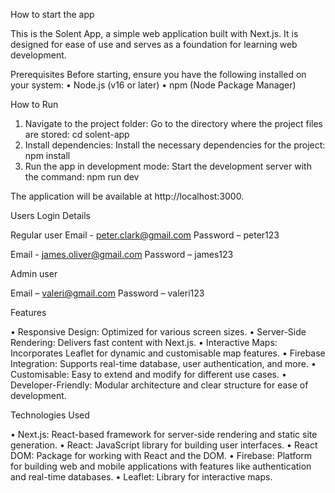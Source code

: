 How to start the app

This is the Solent App, a simple web application built with Next.js. It is designed for ease of use and serves as a foundation for learning web development.

Prerequisites
Before starting, ensure you have the following installed on your system:
•	Node.js (v16 or later)
•	npm (Node Package Manager)

How to Run

1.	Navigate to the project folder: Go to the directory where the project files are stored:
cd solent-app
2.	Install dependencies: Install the necessary dependencies for the project:
npm install
3.	Run the app in development mode: Start the development server with the command:
npm run dev

The application will be available at http://localhost:3000.


Users Login Details

Regular user
Email - peter.clark@gmail.com
Password – peter123

Email - james.oliver@gmail.com
Password – james123


Admin user

Email – valeri@gmail.com
Password – valeri123


Features

•	Responsive Design: Optimized for various screen sizes.
•	Server-Side Rendering: Delivers fast content with Next.js.
•	Interactive Maps: Incorporates Leaflet for dynamic and customisable map features.
•	Firebase Integration: Supports real-time database, user authentication, and more.
•	Customisable: Easy to extend and modify for different use cases.
•	Developer-Friendly: Modular architecture and clear structure for ease of development.

Technologies Used

•	Next.js: React-based framework for server-side rendering and static site generation.
•	React: JavaScript library for building user interfaces.
•	React DOM: Package for working with React and the DOM.
•	Firebase: Platform for building web and mobile applications with features like authentication and real-time databases.
•	Leaflet: Library for interactive maps.

